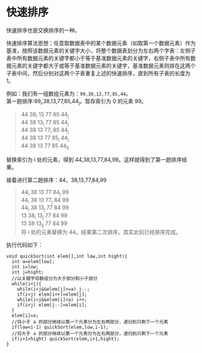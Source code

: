 # 快速排序
快速排序也是交换排序的一种。

快速排序算法思想：任意取数据表中的某个数据元素（如取第一个数据元素）作为基准，按照该数据元素的关键字大小，将整个数据表划分为左右两个字表：左侧子表中所有数据元素的关键字都小于等于基准数据元素的关键字，右侧子表中所有数据元素的关键字都大于或等于基准数据元素的关键字，基准数据元素则排在这两个子表中间，然后分别对这两个子表重复上述的快速排序，直到所有子表的长度为 1。

例如：我们有一组数组元素为：`99,38,13,77,85,44`。<br/>
第一趟排序:99<sub>i</sub>,38,13,77,85,44<sub>j</sub>。暂存索引为 0 的元素 99。
>44 38<sub>i</sub> 13 77 85 44<sub>j</sub><br/>
>44 38 13<sub>i</sub> 77 85 44<sub>j</sub><br/>
>44 38 13 77<sub>i</sub> 85 44<sub>j</sub><br/>
>44 38 13 77 85<sub>i</sub> 44<sub>j</sub><br/>
>44 38 13 77 85 44<sub>ij</sub>

替换索引为 i 处的元素，得到 44,38,13,77,84,99。这样就得到了第一趟排序结果。

接着进行第二趟排序：44，38,13,77,84,99
>44<sub>i</sub> 38 13 77 84<sub>j</sub> <span style="border-bottom:1px solid white;">99</span><br/>
>44<sub>i</sub> 38 13 77<sub>j</sub> 84 <span style="border-bottom:1px solid white;">99</span><br/>
>44<sub>i</sub> 38 13<sub>j</sub> 77 84 <span style="border-bottom:1px solid white;">99</span><br/>
>13 38<sub>i</sub> 13<sub>j</sub> 77 84 <span style="border-bottom:1px solid white;">99</span><br/>
>13 38 13<sub>ij</sub> 77 84 <span style="border-bottom:1px solid white;">99</span><br/>
将 i 处的元素替换为 44。结束第二次排序。其实此刻已经排序完成。


执行代码如下：

    void quickSort(int elem[],int low,int hight){
      int a=elem[low];
      int i=low;
      int j=hight;
      //以关键字将数组分为大于部分和小于部分
      while(i<j){
        while(i<j&&elem[j]>=a) j--;
        if(i<j) elem[i++]=elem[j];
        while(i<j&&elem[i]<a) i++;
        if(i<j) elem[j--]=elem[i];
      }
      elem[i]=a;
      //将小于 a 的部分继续以第一个元素分为左右两部分，递归到只剩下一个元素
      if(low<i-1) quickSort(elem,low,i-1);
      //将大于 a 的部分继续以第一个元素分为左右两部分，递归到只剩下一个元素
      if(i+1<hight) quickSort(elem,i+1,hight);
    }
